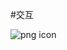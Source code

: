 #交互

![png icon](https://github.com/xueersi/xesui/blob/master/src/img/glyphicons-halflings.png?raw=true "png icon")
